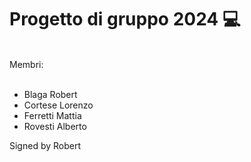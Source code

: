 <h1>Progetto di gruppo 2024 💻</h1>
</br>
Membri:
</br></br>
<ul>
  <li>Blaga Robert</li>
  <li>Cortese Lorenzo</li>
  <li>Ferretti  Mattia</li>
  <li>Rovesti Alberto</li>
  
</ul>

Signed by Robert
